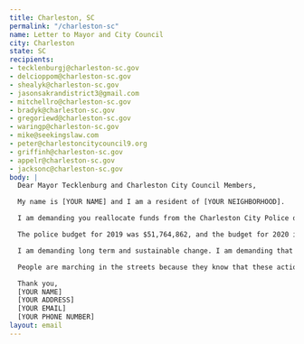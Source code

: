 ```yaml
---
title: Charleston, SC
permalink: "/charleston-sc"
name: Letter to Mayor and City Council
city: Charleston
state: SC
recipients:
- tecklenburgj@charleston-sc.gov
- delcioppom@charleston-sc.gov
- shealyk@charleston-sc.gov
- jasonsakrandistrict3@gmail.com
- mitchellro@charleston-sc.gov
- bradyk@charleston-sc.gov
- gregoriewd@charleston-sc.gov
- waringp@charleston-sc.gov
- mike@seekingslaw.com
- peter@charlestoncitycouncil9.org
- griffinh@charleston-sc.gov
- appelr@charleston-sc.gov
- jacksonc@charleston-sc.gov
body: |
  Dear Mayor Tecklenburg and Charleston City Council Members,

  My name is [YOUR NAME] and I am a resident of [YOUR NEIGHBORHOOD].

  I am demanding you reallocate funds from the Charleston City Police department and invest them into social services that would directly improve the well-being of Charleston citizens.

  The police budget for 2019 was $51,764,862, and the budget for 2020 is $53,445,152. This is a 3% increase from 2019 to 2020 and an almost 10% increase from 2018 to 2020. That money could be better spent on supporting affordable housing, educational opportunities, healthcare, and community outreach programs that are more successful at promoting safe and stable communities than law enforcement. I demand more aggressive financial support be directed to those areas.

  I am demanding long term and sustainable change. I am demanding that the city of Charleston’s budget be better spent on quality of life for all. In particular for those in our Black and Brown communities, who are more than likely to be directly affected by police brutality and violence. I also urge the Charleston City Council to enact legislation that holds police accountable and to overturn policies that allow police to engage in unlawful behavior with impunity.

  People are marching in the streets because they know that these actions will result in a healthier, more just society. I implore you to please listen to the needs of your constituents and take immediate action to address their concerns. Can I count on you to consider an alternative budget that puts a focus on social services?

  Thank you,
  [YOUR NAME]
  [YOUR ADDRESS]
  [YOUR EMAIL]
  [YOUR PHONE NUMBER]
layout: email
---
```


